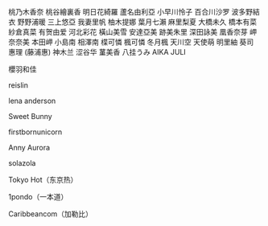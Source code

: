 桃乃木香奈 桃谷繪裏香 明日花綺羅 蘆名由利亞 小早川怜子 百合川沙罗 波多野結衣 野野浦暖 三上悠亞 我妻里帆 柚木提娜 葉月七瀨 麻里梨夏 大橋未久 橋本有菜 紗倉真菜 有贺由爱 河北彩花 橫山美雪 安達亞美 跡美朱里 深田詠美 凰香奈芽 岬奈奈美 本田岬 小島南 相澤南 楪可憐 楓可憐 冬月楓 天川空 天使萌 明里紬 葵司 惠理 (藤浦惠) 神木兰 涩谷华 蓳美香 八挂うみ AIKA JULI

櫻羽和佳

reislin

lena anderson

Sweet Bunny

firstbornunicorn

Anny Aurora

solazola

Tokyo Hot（东京热）

1pondo（一本道）

Caribbeancom（加勒比）